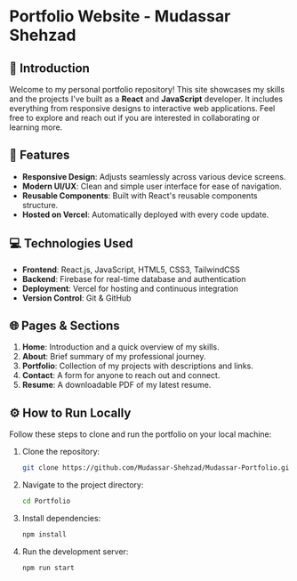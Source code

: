 # Portfolio Website - Mudassar Shehzad


## 📝 Introduction

Welcome to my personal portfolio repository! This site showcases my skills and the projects I've built as a **React** and **JavaScript** developer. It includes everything from responsive designs to interactive web applications. Feel free to explore and reach out if you are interested in collaborating or learning more.

## 🌟 Features

- **Responsive Design**: Adjusts seamlessly across various device screens.
- **Modern UI/UX**: Clean and simple user interface for ease of navigation.
- **Reusable Components**: Built with React's reusable components structure.
- **Hosted on Vercel**: Automatically deployed with every code update.

## 💻 Technologies Used

- **Frontend**: React.js, JavaScript, HTML5, CSS3, TailwindCSS
- **Backend**: Firebase for real-time database and authentication
- **Deployment**: Vercel for hosting and continuous integration
- **Version Control**: Git & GitHub

## 🌐 Pages & Sections

1. **Home**: Introduction and a quick overview of my skills.
2. **About**: Brief summary of my professional journey.
3. **Portfolio**: Collection of my projects with descriptions and links.
4. **Contact**: A form for anyone to reach out and connect.
5. **Resume**: A downloadable PDF of my latest resume.


## ⚙️ How to Run Locally

Follow these steps to clone and run the portfolio on your local machine:

1. Clone the repository:
   ```bash
   git clone https://github.com/Mudassar-Shehzad/Mudassar-Portfolio.git

2. Navigate to the project directory:
   ```bash
   cd Portfolio

3. Install dependencies:
   ```bash
   npm install

4. Run the development server:

   ```bash
   npm run start
